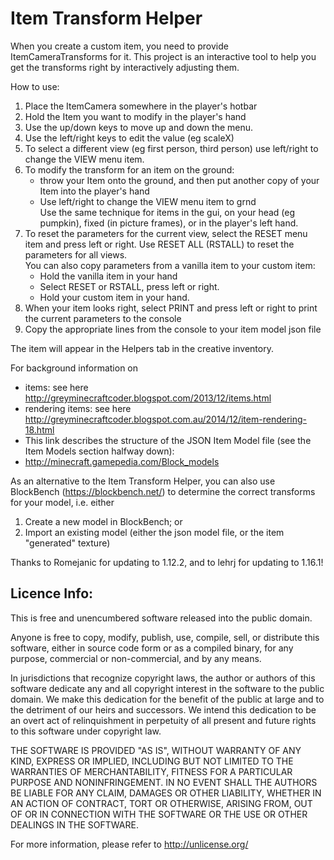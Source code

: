 Item Transform Helper
==================
When you create a custom item, you need to provide ItemCameraTransforms for it.  This project is an interactive
  tool to help you get the transforms right by interactively adjusting them.

How to use:<br>
1) Place the ItemCamera somewhere in the player's hotbar<br>
2) Hold the Item you want to modify in the player's hand<br>
3) Use the up/down keys to move up and down the menu.<br>
4) Use the left/right keys to edit the value (eg scaleX)<br>
5) To select a different view (eg first person, third person) use left/right to change the VIEW menu item.
6) To modify the transform for an item on the ground:
   * throw your Item onto the ground, and then put another copy of your Item into the player's hand
   * Use left/right to change the VIEW menu item to grnd<br>
   Use the same technique for items in the gui, on your head (eg pumpkin), fixed (in picture frames), or in the
   player's left hand.
7) To reset the parameters for the current view, select the RESET menu item and press left or right.  Use RESET ALL (RSTALL) to reset the parameters for all views. <br>
  You can also copy parameters from a vanilla item to your custom item:
   * Hold the vanilla item in your hand
   * Select RESET or RSTALL, press left or right.
   * Hold your custom item in your hand.
8) When your item looks right, select PRINT and press left or right to print the current parameters to the console
9) Copy the appropriate lines from the console to your item model json file

The item will appear in the Helpers tab in the creative inventory.

For background information on<br>
- items: see here http://greyminecraftcoder.blogspot.com/2013/12/items.html<br>
- rendering items: see here http://greyminecraftcoder.blogspot.com.au/2014/12/item-rendering-18.html<br>
- This link describes the structure of the JSON Item Model file (see the Item Models section halfway down):<br>
-   http://minecraft.gamepedia.com/Block_models

As an alternative to the Item Transform Helper, you can also use BlockBench (https://blockbench.net/) to determine the correct transforms for your model, i.e. either<br>
1) Create a new model in BlockBench; or<br>
2) Import an existing model (either the json model file, or the item "generated" texture)<br>

Thanks to Romejanic for updating to 1.12.2, and to lehrj for updating to 1.16.1!

## Licence Info:
This is free and unencumbered software released into the public domain.

Anyone is free to copy, modify, publish, use, compile, sell, or
distribute this software, either in source code form or as a compiled
binary, for any purpose, commercial or non-commercial, and by any
means.

In jurisdictions that recognize copyright laws, the author or authors
of this software dedicate any and all copyright interest in the
software to the public domain. We make this dedication for the benefit
of the public at large and to the detriment of our heirs and
successors. We intend this dedication to be an overt act of
relinquishment in perpetuity of all present and future rights to this
software under copyright law.

THE SOFTWARE IS PROVIDED "AS IS", WITHOUT WARRANTY OF ANY KIND,
EXPRESS OR IMPLIED, INCLUDING BUT NOT LIMITED TO THE WARRANTIES OF
MERCHANTABILITY, FITNESS FOR A PARTICULAR PURPOSE AND NONINFRINGEMENT.
IN NO EVENT SHALL THE AUTHORS BE LIABLE FOR ANY CLAIM, DAMAGES OR
OTHER LIABILITY, WHETHER IN AN ACTION OF CONTRACT, TORT OR OTHERWISE,
ARISING FROM, OUT OF OR IN CONNECTION WITH THE SOFTWARE OR THE USE OR
OTHER DEALINGS IN THE SOFTWARE.

For more information, please refer to <http://unlicense.org/>
